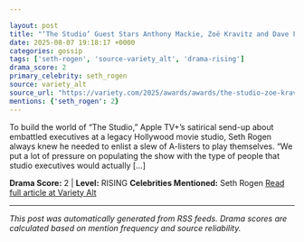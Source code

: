 ```yaml
---

layout: post
title: "‘The Studio’ Guest Stars Anthony Mackie, Zoë Kravitz and Dave Franco on Playing Twisted Versions of Themselves: ‘The Crazier You Get, the Better’""
date: 2025-08-07 19:18:17 +0000
categories: gossip
tags: ['seth-rogen', 'source-variety_alt', 'drama-rising']
drama_score: 2
primary_celebrity: seth_rogen
source: variety_alt
source_url: "https://variety.com/2025/awards/awards/the-studio-zoe-kravitz-anthony-mackie-playing-themselves-1236478853/""
mentions: {'seth_rogen': 2}
---
```


To build the world of “The Studio,” Apple TV+’s satirical send-up about embattled executives at a legacy Hollywood movie studio, Seth Rogen always knew he needed to enlist a slew of A-listers to play themselves. “We put a lot of pressure on populating the show with the type of people that studio executives would actually […]

**Drama Score:** 2 | **Level:** RISING **Celebrities Mentioned:** Seth Rogen [Read full article at Variety Alt](https://variety.com/2025/awards/awards/the-studio-zoe-kravitz-anthony-mackie-playing-themselves-1236478853/)

---

*This post was automatically generated from RSS feeds. Drama scores are calculated based on mention frequency and source reliability.*